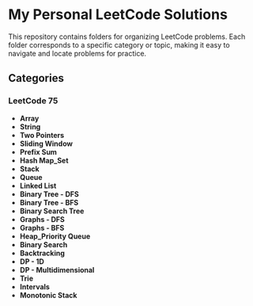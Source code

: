 # My Personal LeetCode Solutions

This repository contains folders for organizing LeetCode problems. Each folder corresponds to a specific category or topic, making it easy to navigate and locate problems for practice.

## Categories

### LeetCode 75
- **Array**
- **String**
- **Two Pointers**
- **Sliding Window**
- **Prefix Sum**
- **Hash Map_Set**
- **Stack**
- **Queue**
- **Linked List**
- **Binary Tree - DFS**
- **Binary Tree - BFS**
- **Binary Search Tree**
- **Graphs - DFS**
- **Graphs - BFS**
- **Heap_Priority Queue**
- **Binary Search**
- **Backtracking**
- **DP - 1D**
- **DP - Multidimensional**
- **Trie**
- **Intervals**
- **Monotonic Stack**
